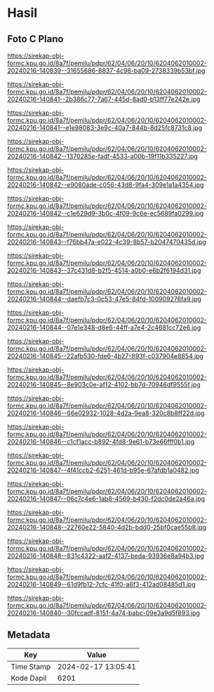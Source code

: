 # Hasil

## Foto C Plano

https://sirekap-obj-formc.kpu.go.id/8a7f/pemilu/pdpr/62/04/06/20/10/6204062010002-20240216-140839--31655686-8837-4c98-ba09-2738339b53bf.jpg

https://sirekap-obj-formc.kpu.go.id/8a7f/pemilu/pdpr/62/04/06/20/10/6204062010002-20240216-140841--2b386c77-7a67-445d-8ad0-b13ff77e242e.jpg

https://sirekap-obj-formc.kpu.go.id/8a7f/pemilu/pdpr/62/04/06/20/10/6204062010002-20240216-140841--e1e98083-3e9c-40a7-844b-8d25fc8731c8.jpg

https://sirekap-obj-formc.kpu.go.id/8a7f/pemilu/pdpr/62/04/06/20/10/6204062010002-20240216-140842--1370285e-fadf-4533-a00b-19f11b335227.jpg

https://sirekap-obj-formc.kpu.go.id/8a7f/pemilu/pdpr/62/04/06/20/10/6204062010002-20240216-140842--e9080ade-c056-43d8-9fa4-309e1a1a4354.jpg

https://sirekap-obj-formc.kpu.go.id/8a7f/pemilu/pdpr/62/04/06/20/10/6204062010002-20240216-140842--c1e629d9-3b0c-4f09-9c6e-ec5689fa0299.jpg

https://sirekap-obj-formc.kpu.go.id/8a7f/pemilu/pdpr/62/04/06/20/10/6204062010002-20240216-140843--f76bb47a-e022-4c39-8b57-b2047470435d.jpg

https://sirekap-obj-formc.kpu.go.id/8a7f/pemilu/pdpr/62/04/06/20/10/6204062010002-20240216-140843--37c431d8-b2f5-4514-a0b0-e6b2f6194d31.jpg

https://sirekap-obj-formc.kpu.go.id/8a7f/pemilu/pdpr/62/04/06/20/10/6204062010002-20240216-140844--daefb7c3-0c53-47e5-84fd-100909276fa9.jpg

https://sirekap-obj-formc.kpu.go.id/8a7f/pemilu/pdpr/62/04/06/20/10/6204062010002-20240216-140844--07e1e348-d8e6-44ff-a7e4-2c4681cc72e6.jpg

https://sirekap-obj-formc.kpu.go.id/8a7f/pemilu/pdpr/62/04/06/20/10/6204062010002-20240216-140845--22afb530-fde6-4b27-893f-c037904e8854.jpg

https://sirekap-obj-formc.kpu.go.id/8a7f/pemilu/pdpr/62/04/06/20/10/6204062010002-20240216-140845--8e903c0e-af12-4102-bb7d-70946df9555f.jpg

https://sirekap-obj-formc.kpu.go.id/8a7f/pemilu/pdpr/62/04/06/20/10/6204062010002-20240216-140846--66e02932-1028-4d2a-9ea8-320c8b8ff22d.jpg

https://sirekap-obj-formc.kpu.go.id/8a7f/pemilu/pdpr/62/04/06/20/10/6204062010002-20240216-140846--c1cf1acc-b892-4fd8-9e61-b73e66fff0b1.jpg

https://sirekap-obj-formc.kpu.go.id/8a7f/pemilu/pdpr/62/04/06/20/10/6204062010002-20240216-140847--4f41ccb2-6251-461d-b95e-67afdb1a0482.jpg

https://sirekap-obj-formc.kpu.go.id/8a7f/pemilu/pdpr/62/04/06/20/10/6204062010002-20240216-140847--06c7c4e6-1ab8-4569-b430-f2dc0de2a46a.jpg

https://sirekap-obj-formc.kpu.go.id/8a7f/pemilu/pdpr/62/04/06/20/10/6204062010002-20240216-140848--22760e22-5840-4d2b-bdd0-25bf0cae55b8.jpg

https://sirekap-obj-formc.kpu.go.id/8a7f/pemilu/pdpr/62/04/06/20/10/6204062010002-20240216-140848--831c4322-aaf2-4137-beda-93936e8a94b3.jpg

https://sirekap-obj-formc.kpu.go.id/8a7f/pemilu/pdpr/62/04/06/20/10/6204062010002-20240216-140849--61d9fb12-7cfc-41f0-a6f3-412ad08485d1.jpg

https://sirekap-obj-formc.kpu.go.id/8a7f/pemilu/pdpr/62/04/06/20/10/6204062010002-20240216-140840--30fccadf-8151-4a74-babc-09e3a9d5f893.jpg


## Metadata

| Key        | Value               |
| ---------- | ------------------- |
| Time Stamp | 2024-02-17 13:05:41 |
| Kode Dapil | 6201                |



